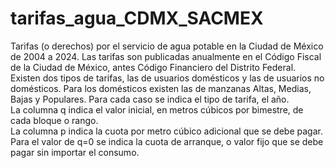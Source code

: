 # tarifas_agua_CDMX_SACMEX
Tarifas (o derechos) por el servicio de agua potable en la Ciudad de México de 2004 a 2024.  Las tarifas son publicadas anualmente en el Código Fiscal de la Ciudad de México, antes Código Financiero del Distrito Federal. 
Existen dos tipos de tarifas, las de usuarios domésticos y las de usuarios no domésticos. Para los domésticos existen las de manzanas Altas, Medias, Bajas y Populares.
Para cada caso se indica el tipo de tarifa, el año.  
La columna q indica el valor inicial, en metros cúbicos por bimestre, de cada bloque o rango.  
La columna p indica la cuota por metro cúbico adicional que se debe pagar.  Para el valor de q=0 se indica la cuota de arranque, o valor fijo que se debe pagar sin importar el consumo.
